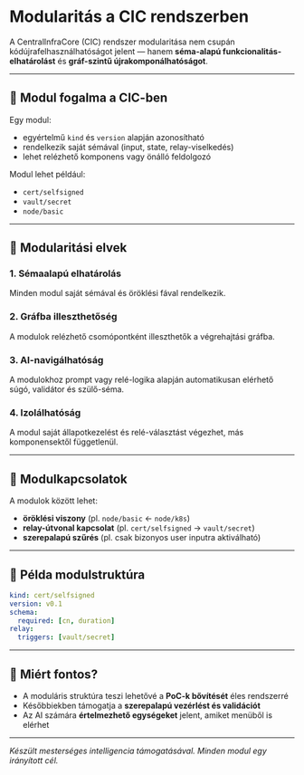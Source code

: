 # Modularitás a CIC rendszerben

A CentralInfraCore (CIC) rendszer modularitása nem csupán kódújrafelhasználhatóságot jelent — hanem **séma-alapú funkcionalitás-elhatárolást** és **gráf-szintű újrakomponálhatóságot**.

---

## 🧱 Modul fogalma a CIC-ben

Egy modul:

* egyértelmű `kind` és `version` alapján azonosítható
* rendelkezik saját sémával (input, state, relay-viselkedés)
* lehet relézhető komponens vagy önálló feldolgozó

Modul lehet például:

* `cert/selfsigned`
* `vault/secret`
* `node/basic`

---

## 🧩 Modularitási elvek

### 1. **Sémaalapú elhatárolás**

Minden modul saját sémával és öröklési fával rendelkezik.

### 2. **Gráfba illeszthetőség**

A modulok relézhető csomópontként illeszthetők a végrehajtási gráfba.

### 3. **AI-navigálhatóság**

A modulokhoz prompt vagy relé-logika alapján automatikusan elérhető súgó, validátor és szülő-séma.

### 4. **Izolálhatóság**

A modul saját állapotkezelést és relé-választást végezhet, más komponensektől függetlenül.

---

## 🔗 Modulkapcsolatok

A modulok között lehet:

* **öröklési viszony** (pl. `node/basic` ← `node/k8s`)
* **relay-útvonal kapcsolat** (pl. `cert/selfsigned` → `vault/secret`)
* **szerepalapú szűrés** (pl. csak bizonyos user inputra aktiválható)

---

## 📌 Példa modulstruktúra

```yaml
kind: cert/selfsigned
version: v0.1
schema:
  required: [cn, duration]
relay:
  triggers: [vault/secret]
```

---

## 🎯 Miért fontos?

* A moduláris struktúra teszi lehetővé a **PoC-k bővítését** éles rendszerré
* Későbbiekben támogatja a **szerepalapú vezérlést és validációt**
* Az AI számára **értelmezhető egységeket** jelent, amiket menüből is elérhet

---

*Készült mesterséges intelligencia támogatásával. Minden modul egy irányított cél.*
